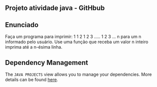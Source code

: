 ## Projeto atividade java - GitHbub

## Enunciado

Faça um programa para imprimir:
    1
    1   2
    1   2   3
    .....
    1   2   3   ...  n
para um n informado pelo usuário. Use uma função que receba um valor n inteiro imprima até a n-ésima linha.


## Dependency Management

The `JAVA PROJECTS` view allows you to manage your dependencies. More details can be found [here](https://github.com/microsoft/vscode-java-dependency#manage-dependencies).

